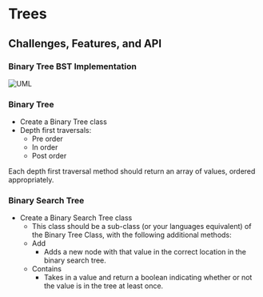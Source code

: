 # Trees

## Challenges, Features, and API

### Binary Tree BST Implementation

![UML]()

### Binary Tree
- Create a Binary Tree class
- Depth first traversals:
  - Pre order
  - In order
  - Post order

Each depth first traversal method should return an array of values, ordered appropriately.

### Binary Search Tree
- Create a Binary Search Tree class
  - This class should be a sub-class (or your languages equivalent) of the Binary Tree Class, with the following additional methods:
  - Add
    - Adds a new node with that value in the correct location in the binary search tree.
  - Contains
    - Takes in a value and return a boolean indicating whether or not the value is in the tree at least once.
